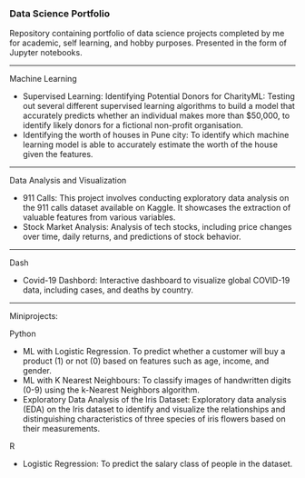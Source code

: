 ### **Data Science Portfolio**

Repository containing portfolio of data science projects completed by me for academic, self learning, and hobby purposes. Presented in the form of Jupyter notebooks.
___________________________________________________________________________

Machine Learning
- Supervised Learning: Identifying Potential Donors for CharityML: Testing out several different supervised learning algorithms to build a model that accurately predicts whether an individual makes more than $50,000, to identify likely donors for a fictional non-profit organisation.
- Identifying the worth of houses in Pune city: To identify which machine learning model is able to accurately estimate the worth of the house given the features.
___________________________________________________________________________

Data Analysis and Visualization
- 911 Calls: This project involves conducting exploratory data analysis on the 911 calls dataset available on Kaggle. It showcases the extraction of valuable features from various variables.
- Stock Market Analysis: Analysis of tech stocks, including price changes over time, daily returns, and predictions of stock behavior.

___________________________________________________________________________

Dash
-  Covid-19 Dashbord: Interactive dashboard to visualize global COVID-19 data, including cases, and deaths by country.
  
___________________________________________________________________________

Miniprojects:

Python
- ML with Logistic Regression. To predict whether a customer will buy a product (1) or not (0) based on features such as age, income, and gender.
- ML with K Nearest Neighbours: To classify images of handwritten digits (0-9) using the k-Nearest Neighbors algorithm.
- Exploratory Data Analysis of the Iris Dataset: Exploratory data analysis (EDA) on the Iris dataset to identify and visualize the relationships and distinguishing characteristics of three species of iris flowers based on their measurements.

R
- Logistic Regression: To predict the salary class of people in the dataset.


